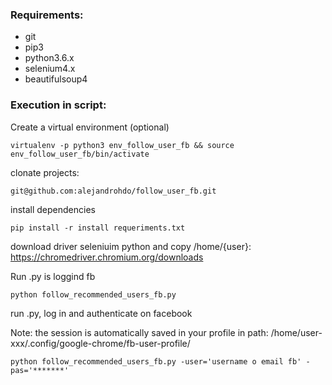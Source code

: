 ### Requirements:
- git
- pip3 
- python3.6.x 
- selenium4.x
- beautifulsoup4

### Execution in script:

Create a virtual environment (optional)
```
virtualenv -p python3 env_follow_user_fb && source env_follow_user_fb/bin/activate
```
clonate projects:
```
git@github.com:alejandrohdo/follow_user_fb.git
```

install dependencies
```
pip install -r install requeriments.txt
```
download driver seleniuim python and copy /home/{user}: https://chromedriver.chromium.org/downloads

Run .py is  loggind fb
```
python follow_recommended_users_fb.py
```
 
run .py, log in and authenticate on facebook

Note: the session is automatically saved in your profile in path: /home/user-xxx/.config/google-chrome/fb-user-profile/ 

```
python follow_recommended_users_fb.py -user='username o email fb' -pas='*******'
```
